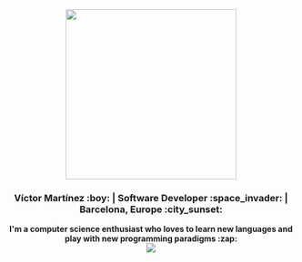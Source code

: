 

<div align="center">
  <img width="300" src="https://www.rustacean.net/assets/rustacean-flat-happy.svg">
  <h3>Víctor Martínez :boy: | Software Developer :space_invader: | Barcelona, Europe :city_sunset: </h3>
  <strong>I'm a computer science enthusiast who loves to learn new languages and play with new programming paradigms :zap: </strong>
  <br>
  <img src="https://github-readme-stats.vercel.app/api?username=JasterV&count_private=true&show_icons=true&theme=synthwave" />
</div>



